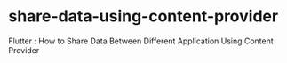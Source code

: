 # share-data-using-content-provider
Flutter : How to Share Data Between Different Application Using Content Provider
